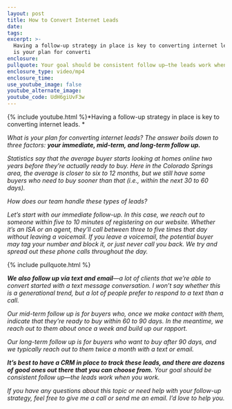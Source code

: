```yaml
---
layout: post
title: How to Convert Internet Leads
date:
tags:
excerpt: >-
  Having a follow-up strategy in place is key to converting internet leads. What
  is your plan for converti
enclosure:
pullquote: Your goal should be consistent follow up—the leads work when you work.
enclosure_type: video/mp4
enclosure_time:
use_youtube_image: false
youtube_alternate_image:
youtube_code: UdH6giUvF3w
---
```


{% include youtube.html %}*Having a follow-up strategy in place is key to converting internet leads. *

*What is your plan for converting internet leads? The answer boils down to three factors: **your immediate, mid-term, and long-term follow up.&nbsp;***

*Statistics say that the average buyer starts looking at homes online two years before they’re actually ready to buy. Here in the Colorado Springs area, the average is closer to six to 12 months, but we still have some buyers who need to buy sooner than that (i.e., within the next 30 to 60 days).*

*How does our team handle these types of leads?*

*Let’s start with our immediate follow-up. In this case, we reach out to someone within five to 10 minutes of registering on our website. Whether it’s an ISA or an agent, they’ll call between three to five times that day without leaving a voicemail. If you leave a voicemail, the potential buyer may tag your number and block it, or just never call you back. We try and spread out these phone calls throughout the day.*

{% include pullquote.html %}

***We also follow up via text and email**—a lot of clients that we’re able to convert started with a text message conversation. I won’t say whether this is a generational trend, but a lot of people prefer to respond to a text than a call.*

*Our mid-term follow up is for buyers who, once we make contact with them, indicate that they’re ready to buy within 60 to 90 days. In the meantime, we reach out to them about once a week and build up our rapport.*

*Our long-term follow up is for buyers who want to buy after 90 days, and we typically reach out to them twice a month with a text or email.*

***It’s best to have a CRM in place to track these leads, and there are dozens of good ones out there that you can choose from.** Your goal should be consistent follow up—the leads work when you work.*

*If you have any questions about this topic or need help with your follow-up strategy, feel free to give me a call or send me an email. I’d love to help you.*